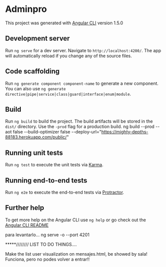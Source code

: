 # Adminpro

This project was generated with [Angular CLI](https://github.com/angular/angular-cli) version 1.5.0

## Development server

Run `ng serve` for a dev server. Navigate to `http://localhost:4200/`. The app will automatically reload if you change any of the source files.

## Code scaffolding

Run `ng generate component component-name` to generate a new component. You can also use `ng generate directive|pipe|service|class|guard|interface|enum|module`.

## Build

Run `ng build` to build the project. The build artifacts will be stored in the `dist/` directory. Use the `-prod` flag for a production build.
ng build --prod --aot false --build-optimizer false --deploy-url="https://mighty-depths-88183.herokuapp.com/public/"
## Running unit tests

Run `ng test` to execute the unit tests via [Karma](https://karma-runner.github.io).

## Running end-to-end tests

Run `ng e2e` to execute the end-to-end tests via [Protractor](http://www.protractortest.org/).

## Further help

To get more help on the Angular CLI use `ng help` or go check out the [Angular CLI README](https://github.com/angular/angular-cli/blob/master/README.md)

para levantarlo...
ng serve -o --port 4201

*****////////
LIST TO DO THINGS....

Make the list user visualization on mensajes.html, be showed by sala! 
Funciona, pero no podes volver a entrar!!